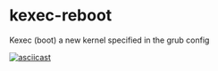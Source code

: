 # kexec-reboot
Kexec (boot) a new kernel specified in the grub config

[![asciicast](https://asciinema.org/a/cjd93we16cfihfcyu03xv6mkz.png)](https://asciinema.org/a/cjd93we16cfihfcyu03xv6mkz)

